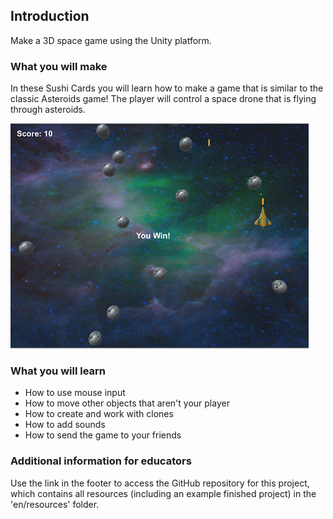 ## Introduction

Make a 3D space game using the Unity platform.

### What you will make

In these Sushi Cards you will learn how to make a game that is similar to the classic Asteroids game! The player will control a space drone that is flying through asteroids. 

![](images/FinishedGame.png)


### What you will learn
+ How to use mouse input
+ How to move other objects that aren't your player
+ How to create and work with clones
+ How to add sounds
+ How to send the game to your friends

### Additional information for educators

Use the link in the footer to access the GitHub repository for this project, which contains all resources (including an example finished project) in the 'en/resources' folder.
